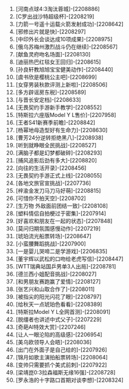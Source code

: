 
1. [河南点球4:3淘汰蓉城]-[2208886]
1. [C罗出战沙特超级杯]-[2208219]
1. [力箭一号遥十运载火箭发射成功]-[2208642]
1. [邪修出片就是快]-[2208297]
1. [中印外长会谈达成10项成果]-[2208975]
1. [俄乌苏梅州激烈战斗仍在继续]-[2208567]
1. [献鱼灵府吻名场面]-[2208130]
1. [迪丽热巴红毯女王回归]-[2208615]
1. [孙良轩教旭旭宝宝健美动作]-[2208440]
1. [虞书欣是樱桃公主吧]-[2208699]
1. [女穿男装秋款评测上新啦]-[2208506]
1. [多方辟谣房东税]-[2208589]
1. [与晋长安定档]-[2208633]
1. [无畏契约手游新手教学]-[2208552]
1. [特斯拉六座版Model Y L售价]-[2207958]
1. [王者S41新赛季前瞻]-[2208842]
1. [杨幂地母造型好有生命力]-[2208630]
1. [曹芳24分逆转拒绝黑八]-[2208938]
1. [听到就睁眼全民挑战]-[2208527]
1. [满脑子都是幻梦都破碎]-[2208293]
1. [捕风追影后劲有多大]-[2208820]
1. [向往的生活开录]-[2208456]
1. [无畏契约手游正式上线]-[2208055]
1. [各地文旅官宣挑战]-[2207736]
1. [梓渝金发刀马刀马好萌]-[2208815]
1. [可惜你不拍天空]-[2208702]
1. [生万物 外敌面前团结一致]-[2208108]
1. [塑料情侣自拍梗过于密集]-[2207914]
1. [好喜欢和朋友在一起的状态]-[2207848]
1. [莫问归期氛围感慢动作]-[2207219]
1. [琥珀流光船票转场]-[2208647]
1. [小蛮腰舞蹈挑战]-[2207900]
1. [一是婴儿哭啼二是学游戏]-[2206835]
1. [董宇辉以武松的口吻给老虎写信]-[2208447]
1. [WTT瑞典站国乒男单3人出局]-[2208781]
1. [德兰西小姐配音挑战]-[2208027]
1. [和男朋友赛跑赢了爱情]-[2208127]
1. [张艺兴和山取合作了]-[2208011]
1. [被指尖的阳光闪花了眼]-[2208797]
1. [给秋天一点琥珀色看看]-[2208389]
1. [特斯拉Model Y L全网首测]-[2208091]
1. [脱缰者也讲述中式父子]-[2207229]
1. [奇葩AI特效大赏]-[2207246]
1. [让人一眼沦陷的高级感]-[2206954]
1. [美乌欧领导人会晤]-[2208036]
1. [出门在外面子是自己给的]-[2207926]
1. [锦月如歌主演拍船票转场]-[2208064]
1. [变帅只需要抓个美式前刺]-[2207922]
1. [梁靖崑0:3拉森福斯无缘16强]-[2208728]
1. [罗永浩的十字路口首期对谈李想]-[2208324]